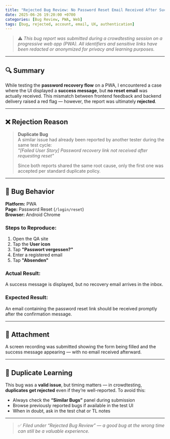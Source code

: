 ```yaml
---
title: "Rejected Bug Review: No Password Reset Email Received After Success Message"
date: 2025-06-26 19:20:00 +0700
categories: [Bug Review, PWA, Web]
tags: [bug, rejected, account, email, UX, authentication]
---
```


> ⚠️ _This bug report was submitted during a crowdtesting session on a progressive web app (PWA). All identifiers and sensitive links have been redacted or anonymized for privacy and learning purposes._

---

## 🔍 Summary

While testing the **password recovery flow** on a PWA, I encountered a case where the UI displayed a **success message**, but **no reset email** was actually received. This mismatch between frontend feedback and backend delivery raised a red flag — however, the report was ultimately **rejected**.

---

## ❌ Rejection Reason

> **Duplicate Bug**  
> A similar issue had already been reported by another tester during the same test cycle:  
> _"[Failed User Story] Password recovery link not received after requesting reset"_  
>  
> Since both reports shared the same root cause, only the first one was accepted per standard duplicate policy.

---

## 🧪 Bug Behavior

**Platform:** PWA  
**Page:** Password Reset (`/login/reset`)  
**Browser:** Android Chrome  

### Steps to Reproduce:
1. Open the QA site  
2. Tap the **User icon**  
3. Tap **"Passwort vergessen?"**  
4. Enter a registered email  
5. Tap **"Absenden"**

### Actual Result:
A success message is displayed, but no recovery email arrives in the inbox.

### Expected Result:
An email containing the password reset link should be received promptly after the confirmation message.

---

## 🎥 Attachment

A screen recording was submitted showing the form being filled and the success message appearing — with no email received afterward.

---

## 🔁 Duplicate Learning

This bug was a **valid issue**, but timing matters — in crowdtesting, **duplicates get rejected** even if they’re well-reported. To avoid this:

- Always check the **“Similar Bugs”** panel during submission  
- Browse previously reported bugs if available in the test UI  
- When in doubt, ask in the test chat or TL notes

---

> ✅ *Filed under “Rejected Bug Review” — a good bug at the wrong time can still be a valuable experience.*
